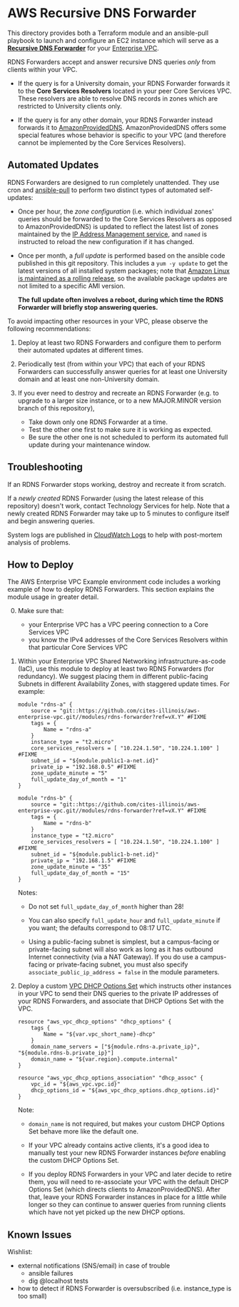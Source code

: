 # AWS Recursive DNS Forwarder

This directory provides both a Terraform module and an ansible-pull playbook to launch and configure an EC2 instance which will serve as a [**Recursive DNS Forwarder**](https://answers.uillinois.edu/illinois/page.php?id=74081) for your [Enterprise VPC](https://answers.uillinois.edu/illinois/page.php?id=71015).

RDNS Forwarders accept and answer recursive DNS queries _only_ from clients within your VPC.

  * If the query is for a University domain, your RDNS Forwarder forwards it to the **Core Services Resolvers** located in your peer Core Services VPC.  These resolvers are able to resolve DNS records in zones which are restricted to University clients only.

  * If the query is for any other domain, your RDNS Forwarder instead forwards it to [AmazonProvidedDNS](http://docs.aws.amazon.com/AmazonVPC/latest/UserGuide/VPC_DHCP_Options.html#AmazonDNS).  AmazonProvidedDNS offers some special features whose behavior is specific to your VPC (and therefore cannot be implemented by the Core Services Resolvers).


## Automated Updates

RDNS Forwarders are designed to run completely unattended.  They use cron and [ansible-pull](http://docs.ansible.com/ansible/playbooks_intro.html#ansible-pull) to perform two distinct types of automated self-updates:

  * Once per hour, the *zone configuration* (i.e. which individual zones' queries should be forwarded to the Core Services Resolvers as opposed to AmazonProvidedDNS) is updated to reflect the latest list of zones maintained by the [IP Address Management service](http://techservices.illinois.edu/services/ip-address-management), and `named` is instructed to reload the new configuration if it has changed.

  * Once per month, a *full update* is performed based on the ansible code published in this git repository.  This includes a `yum -y update` to get the latest versions of all installed system packages; note that [Amazon Linux is maintained as a rolling release](https://aws.amazon.com/amazon-linux-ami/faqs/#updates_frequency), so the available package updates are not limited to a specific AMI version.

    **The full update often involves a reboot, during which time the RDNS Forwarder will briefly stop answering queries.**

To avoid impacting other resources in your VPC, please observe the following recommendations:

  1. Deploy at least two RDNS Forwarders and configure them to perform their automated updates at different times.

  2. Periodically test (from within your VPC) that each of your RDNS Forwarders can successfully answer queries for at least one University domain and at least one non-University domain.

  3. If you ever need to destroy and recreate an RDNS Forwarder (e.g. to upgrade to a larger size instance, or to a new MAJOR.MINOR version branch of this repository),
     * Take down only one RDNS Forwarder at a time.
     * Test the other one first to make sure it is working as expected.
     * Be sure the other one is not scheduled to perform its automated full update during your maintenance window.


## Troubleshooting

If an RDNS Forwarder stops working, destroy and recreate it from scratch.

If a _newly created_ RDNS Forwarder (using the latest release of this repository) doesn't work, contact Technology Services for help.  Note that a newly created RDNS Forwarder may take up to 5 minutes to configure itself and begin answering queries.

System logs are published in [CloudWatch Logs](http://docs.aws.amazon.com/AmazonCloudWatch/latest/logs/) to help with post-mortem analysis of problems.


## How to Deploy

The AWS Enterprise VPC Example environment code includes a working example of how to deploy RDNS Forwarders.  This section explains the module usage in greater detail.

0. Make sure that:
   * your Enterprise VPC has a VPC peering connection to a Core Services VPC
   * you know the IPv4 addresses of the Core Services Resolvers within that particular Core Services VPC 

1. Within your Enterprise VPC Shared Networking infrastructure-as-code (IaC), use this module to deploy at least two RDNS Forwarders (for redundancy).  We suggest placing them in different public-facing Subnets in different Availability Zones, with staggered update times.  For example:

     ```hcl
     module "rdns-a" {
         source = "git::https://github.com/cites-illinois/aws-enterprise-vpc.git//modules/rdns-forwarder?ref=vX.Y" #FIXME
         tags = {
             Name = "rdns-a"
         }
         instance_type = "t2.micro"
         core_services_resolvers = [ "10.224.1.50", "10.224.1.100" ] #FIXME
         subnet_id = "${module.public1-a-net.id}"
         private_ip = "192.168.0.5" #FIXME
         zone_update_minute = "5"
         full_update_day_of_month = "1"
     }

     module "rdns-b" {
         source = "git::https://github.com/cites-illinois/aws-enterprise-vpc.git//modules/rdns-forwarder?ref=vX.Y" #FIXME
         tags = {
             Name = "rdns-b"
         }
         instance_type = "t2.micro"
         core_services_resolvers = [ "10.224.1.50", "10.224.1.100" ] #FIXME
         subnet_id = "${module.public1-b-net.id}"
         private_ip = "192.168.1.5" #FIXME
         zone_update_minute = "35"
         full_update_day_of_month = "15"
     }
     ```

   Notes:

     * Do not set `full_update_day_of_month` higher than 28!

     * You can also specify `full_update_hour` and `full_update_minute` if you want; the defaults correspond to 08:17 UTC.

     * Using a public-facing subnet is simplest, but a campus-facing or private-facing subnet will also work as long as it has outbound Internet connectivity (via a NAT Gateway).  If you do use a campus-facing or private-facing subnet, you must also specify `associate_public_ip_address = false` in the module parameters.

2. Deploy a custom [VPC DHCP Options Set](http://docs.aws.amazon.com/AmazonVPC/latest/UserGuide/VPC_DHCP_Options.html) which instructs other instances in your VPC to send their DNS queries to the private IP addresses of your RDNS Forwarders, and associate that DHCP Options Set with the VPC.

     ```hcl
     resource "aws_vpc_dhcp_options" "dhcp_options" {
         tags {
             Name = "${var.vpc_short_name}-dhcp"
         }
         domain_name_servers = ["${module.rdns-a.private_ip}", "${module.rdns-b.private_ip}"]
         domain_name = "${var.region}.compute.internal"
     }

     resource "aws_vpc_dhcp_options_association" "dhcp_assoc" {
         vpc_id = "${aws_vpc.vpc.id}"
         dhcp_options_id = "${aws_vpc_dhcp_options.dhcp_options.id}"
     }
     ```

   Note:

     * `domain_name` is not required, but makes your custom DHCP Options Set behave more like the default one.

     * If your VPC already contains active clients, it's a good idea to manually test your new RDNS Forwarder instances _before_ enabling the custom DHCP Options Set.

     * If you deploy RDNS Forwarders in your VPC and later decide to retire them, you will need to re-associate your VPC with the default DHCP Options Set (which directs clients to AmazonProvidedDNS).  After that, leave your RDNS Forwarder instances in place for a little while longer so they can continue to answer queries from running clients which have not yet picked up the new DHCP options.


## Known Issues

Wishlist:
- external notifications (SNS/email) in case of trouble
  - ansible failures
  - dig @localhost tests
- how to detect if RDNS Forwarder is oversubscribed (i.e. instance_type is too small)
